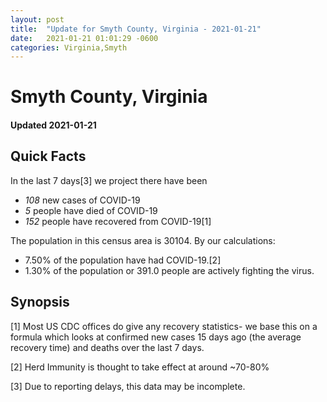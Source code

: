 ```yaml
---
layout: post
title:  "Update for Smyth County, Virginia - 2021-01-21"
date:   2021-01-21 01:01:29 -0600
categories: Virginia,Smyth
---
```


# Smyth County, Virginia
#### Updated 2021-01-21

## Quick Facts

In the last 7 days[3] we project there have been
- *108* new cases of COVID-19
- *5* people have died of COVID-19
- *152* people have recovered from COVID-19[1]

The population in this census area is 30104. By our calculations:
- 7.50% of the population have had COVID-19.[2]
- 1.30% of the population or 391.0 people are actively fighting the virus.

## Synopsis




[1] Most US CDC offices do give any recovery statistics- we base this on a formula which looks at confirmed new cases
15 days ago (the average recovery time) and deaths over the last 7 days.

[2] Herd Immunity is thought to take effect at around ~70-80%

[3] Due to reporting delays, this data may be incomplete.
 
    